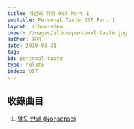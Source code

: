 ```yaml
---
title: 개인의 취향 OST Part 1
subtitle: Personal Taste OST Part 1
layout: album-view
cover: /images/album/personal-taste.jpg
author: 윤하
date: 2010-03-31
tag:
id: personal-taste
type: relate
index: OST
---
```


## 收錄曲目

1. [말도 안돼 (Nonsense)](/personal-taste/nonsense/)
